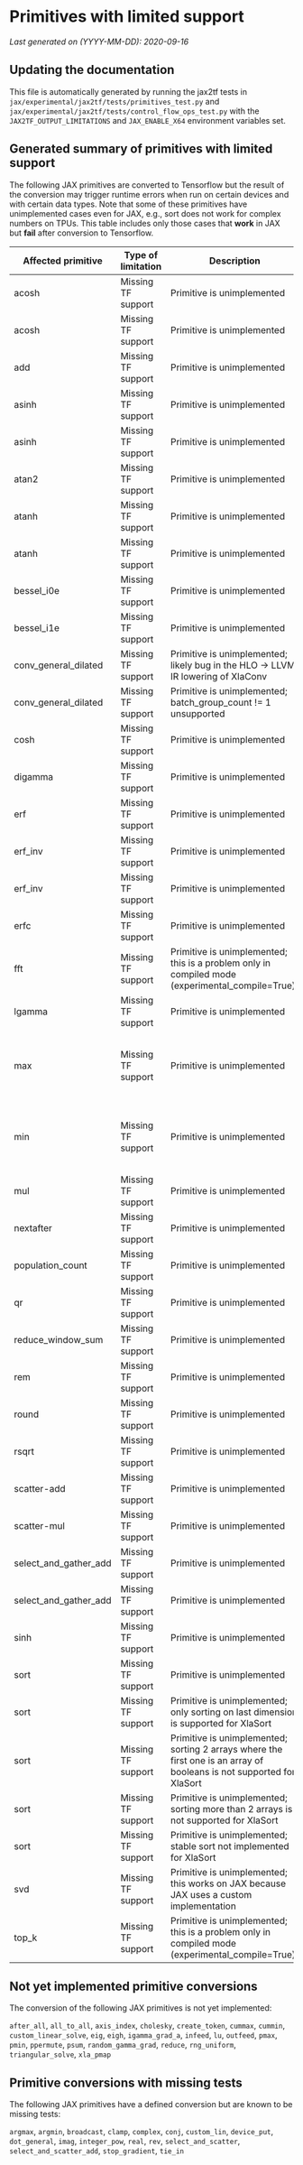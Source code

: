 # Primitives with limited support

*Last generated on (YYYY-MM-DD): 2020-09-16*

## Updating the documentation

This file is automatically generated by running the jax2tf tests in
`jax/experimental/jax2tf/tests/primitives_test.py` and
`jax/experimental/jax2tf/tests/control_flow_ops_test.py` with the
`JAX2TF_OUTPUT_LIMITATIONS` and `JAX_ENABLE_X64` environment variables set.

## Generated summary of primitives with limited support

The following JAX primitives are converted to Tensorflow but the result of the
conversion may trigger runtime errors when run on certain devices and with
certain data types. Note that some of these primitives have unimplemented
cases even for JAX, e.g., sort does not work for complex numbers on TPUs.
This table includes only those cases that **work** in JAX but **fail** after
conversion to Tensorflow.

| Affected primitive | Type of limitation | Description | Affected dtypes | Affected devices |
| --- | --- | --- | --- | --- |
| acosh | Missing TF support | Primitive is unimplemented | bfloat16 | CPU, GPU |
| acosh | Missing TF support | Primitive is unimplemented | float16 | CPU, GPU, TPU |
| add | Missing TF support | Primitive is unimplemented | uint16, uint32, uint64 | CPU, GPU, TPU |
| asinh | Missing TF support | Primitive is unimplemented | bfloat16 | CPU, GPU |
| asinh | Missing TF support | Primitive is unimplemented | float16 | CPU, GPU, TPU |
| atan2 | Missing TF support | Primitive is unimplemented | bfloat16, float16 | CPU, GPU, TPU |
| atanh | Missing TF support | Primitive is unimplemented | bfloat16 | CPU, GPU |
| atanh | Missing TF support | Primitive is unimplemented | float16 | CPU, GPU, TPU |
| bessel_i0e | Missing TF support | Primitive is unimplemented | bfloat16 | CPU, GPU |
| bessel_i1e | Missing TF support | Primitive is unimplemented | bfloat16 | CPU, GPU |
| conv_general_dilated | Missing TF support | Primitive is unimplemented; likely bug in the HLO -> LLVM IR lowering of XlaConv | complex64, complex128 | CPU, GPU, TPU |
| conv_general_dilated | Missing TF support | Primitive is unimplemented; batch_group_count != 1 unsupported |  | CPU, GPU, TPU |
| cosh | Missing TF support | Primitive is unimplemented | float16 | CPU, GPU, TPU |
| digamma | Missing TF support | Primitive is unimplemented | bfloat16 | CPU, GPU |
| erf | Missing TF support | Primitive is unimplemented | bfloat16 | CPU, GPU |
| erf_inv | Missing TF support | Primitive is unimplemented | float16 | CPU, GPU, TPU |
| erf_inv | Missing TF support | Primitive is unimplemented | bfloat16 | CPU, GPU |
| erfc | Missing TF support | Primitive is unimplemented | bfloat16 | CPU, GPU |
| fft | Missing TF support | Primitive is unimplemented; this is a problem only in compiled mode (experimental_compile=True)) | complex128, float64 | CPU, GPU, TPU |
| lgamma | Missing TF support | Primitive is unimplemented | bfloat16 | CPU, GPU |
| max | Missing TF support | Primitive is unimplemented | bool, complex128, complex64, int8, uint16, uint32, uint64 | CPU, GPU, TPU |
| min | Missing TF support | Primitive is unimplemented | bool, complex128, complex64, int8, uint16, uint32, uint64 | CPU, GPU, TPU |
| mul | Missing TF support | Primitive is unimplemented | uint32, uint64 | CPU, GPU, TPU |
| nextafter | Missing TF support | Primitive is unimplemented | bfloat16, float16 | CPU, GPU, TPU |
| population_count | Missing TF support | Primitive is unimplemented | uint32, uint64 | CPU, GPU, TPU |
| qr | Missing TF support | Primitive is unimplemented | complex128, complex64 | CPU, GPU, TPU |
| reduce_window_sum | Missing TF support | Primitive is unimplemented | uint16, uint32, uint64 | CPU, GPU, TPU |
| rem | Missing TF support | Primitive is unimplemented | bfloat16, float16 | CPU, GPU, TPU |
| round | Missing TF support | Primitive is unimplemented | bfloat16 | CPU, GPU |
| rsqrt | Missing TF support | Primitive is unimplemented | bfloat16 | CPU, GPU |
| scatter-add | Missing TF support | Primitive is unimplemented | complex64 | TPU |
| scatter-mul | Missing TF support | Primitive is unimplemented | complex64 | TPU |
| select_and_gather_add | Missing TF support | Primitive is unimplemented | float32, float64 | TPU |
| select_and_gather_add | Missing TF support | Primitive is unimplemented | float64 | CPU, GPU |
| sinh | Missing TF support | Primitive is unimplemented | float16 | CPU, GPU, TPU |
| sort | Missing TF support | Primitive is unimplemented | complex128, complex64 | CPU, GPU, TPU |
| sort | Missing TF support | Primitive is unimplemented; only sorting on last dimension is supported for XlaSort |  | CPU, GPU, TPU |
| sort | Missing TF support | Primitive is unimplemented; sorting 2 arrays where the first one is an array of booleans is not supported for XlaSort | bool | CPU, GPU, TPU |
| sort | Missing TF support | Primitive is unimplemented; sorting more than 2 arrays is not supported for XlaSort |  | CPU, GPU, TPU |
| sort | Missing TF support | Primitive is unimplemented; stable sort not implemented for XlaSort |  | CPU, GPU, TPU |
| svd | Missing TF support | Primitive is unimplemented; this works on JAX because JAX uses a custom implementation | complex128, complex64 | CPU, GPU |
| top_k | Missing TF support | Primitive is unimplemented; this is a problem only in compiled mode (experimental_compile=True)) | float64, int64, uint64 | CPU, GPU, TPU |

## Not yet implemented primitive conversions

The conversion of the following JAX primitives is not yet implemented:

`after_all`, `all_to_all`, `axis_index`, `cholesky`, `create_token`, `cummax`, `cummin`, `custom_linear_solve`, `eig`, `eigh`, `igamma_grad_a`, `infeed`, `lu`, `outfeed`, `pmax`, `pmin`, `ppermute`, `psum`, `random_gamma_grad`, `reduce`, `rng_uniform`, `triangular_solve`, `xla_pmap`

## Primitive conversions with missing tests

The following JAX primitives have a defined conversion but are known to be
missing tests:

`argmax`, `argmin`, `broadcast`, `clamp`, `complex`, `conj`, `custom_lin`, `device_put`, `dot_general`, `imag`, `integer_pow`, `real`, `rev`, `select_and_scatter`, `select_and_scatter_add`, `stop_gradient`, `tie_in`
